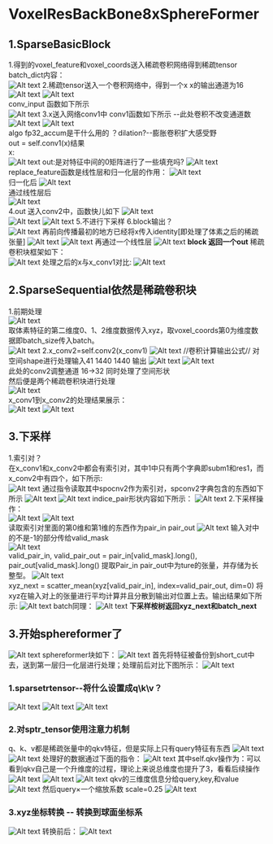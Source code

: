 # VoxelResBackBone8xSphereFormer
## 1.SparseBasicBlock
1.得到的voxel_feature和voxel_coords送入稀疏卷积网络得到稀疏tensor    
batch_dict内容：  
![Alt text](image-6.png)
2.稀疏tensor送入一个卷积网络中，得到一个x  x的输出通道为16
  ![Alt text](image-1.png)
  ![Alt text](image-2.png)  
  conv_input 函数如下所示  
![Alt text](image-3.png)
3.x送入网络conv1中 conv1函数如下所示  --此处卷积不改变通道数
![Alt text](image-4.png)
![Alt text](image-5.png)  
algo fp32_accum是干什么用的 ？dilation?--膨胀卷积扩大感受野  
out = self.conv1(x)结果  
x:  
![Alt text](image-7.png)
out:是对特征中间的0矩阵进行了一些填充吗?
![Alt text](image-9.png)    
replace_feature函数是线性层和归一化层的作用：
![Alt text](image-12.png)  
归一化后
![Alt text](image-11.png)  
通过线性层后  
![Alt text](image-13.png)  
4.out 送入conv2中，函数快儿如下
![Alt text](image-14.png)  
![Alt text](image-15.png)
![Alt text](image-16.png)
5.不进行下采样
6.block输出？  
![Alt text](image-17.png)
再前向传播最初的地方已经将x传入identity[即处理了体素之后的稀疏张量]
![Alt text](image-18.png)
![Alt text](image-19.png)
再通过一个线性层
![Alt text](image-20.png)
**block 返回一个out**
稀疏卷积块框架如下：  
![Alt text](D5%5B3@AZONW%60M%5BHC1RQ_F_XF_tmb.png)
处理之后的x与x_conv1对比:
![Alt text](image-21.png)

## 2.SparseSequential依然是稀疏卷积块
1.前期处理  
![Alt text](image-22.png)  
取体素特征的第二维度0、1、2维度数据传入xyz，取voxel_coords第0为维度数据即batch_size传入batch。  
![Alt text](image-23.png)
2.x_conv2=self.conv2(x_conv1)
![Alt text](image-24.png)
//卷积计算输出公式// 对空间shape进行处理输入41 1440 1440 输出
![Alt text](image-25.png)
![Alt text](image-26.png)  
此处的conv2调整通道 16->32 同时处理了空间形状  
然后便是两个稀疏卷积块进行处理  
![Alt text](image-27.png)  
x_conv1到x_conv2的处理结果展示：  
![Alt text](image-28.png)
![Alt text](image-29.png)  
## 3.下采样  
1.索引对？  
在x_conv1和x_conv2中都会有索引对，其中1中只有两个字典即subm1和res1，而x_conv2中有四个，如下所示:  
![Alt text](image-30.png)
通过指令读取其中spocnv2作为索引对，spconv2字典包含的东西如下所示
![Alt text](image-31.png)
![Alt text](image-32.png)
indice_pair形状内容如下所示：
![Alt text](image-35.png)
2.下采样操作：  
![Alt text](image-33.png)
![Alt text](image-34.png)  
读取索引对里面的第0维和第1维的东西作为pair_in pair_out
![Alt text](image-36.png)
 输入对中的不是-1的部分传给valid_mask  
 ![Alt text](image-37.png)  
    valid_pair_in, valid_pair_out = pair_in[valid_mask].long(), pair_out[valid_mask].long() 提取Pair_in pair_out中为ture的张量，并存储为长整型。
 ![Alt text](image-38.png)  
 xyz_next = scatter_mean(xyz[valid_pair_in], index=valid_pair_out, dim=0) 将xyz在输入对上的张量进行平均计算并且分散到输出对位置上去。输出结果如下所示:
 ![Alt text](image-40.png)
batch同理：
![Alt text](image-41.png)
**下采样桉树返回xyz_next和batch_next**
## 3.开始sphereformer了
![Alt text](image-42.png)
sphereformer块如下：
![Alt text](image-43.png)
首先将特征被备份到short_cut中去，送到第一层归一化层进行处理；处理前后对比下图所示：
![Alt text](image-44.png)
### 1.sparsetrtensor--将什么设置成q\k\v？
![Alt text](image-45.png)
![Alt text](image-46.png)
![Alt text](image-47.png)
### 2.对sptr_tensor使用注意力机制
q、k、v都是稀疏张量中的qkv特征，但是实际上只有query特征有东西
![Alt text](image-48.png)
![Alt text](image-49.png)
处理好的数据通过下面的指令：
![Alt text](image-50.png)
其中self.qkv操作为：可以看到qkv自己是一个升维度的过程，理论上来说总维度也提升了3，看看后续操作
![Alt text](image-51.png)
![Alt text](image-53.png)
![Alt text](image-54.png)
qkv的三维度信息分给query,key,和value
![Alt text](image-55.png)
然后query×一个缩放系数 scale=0.25
![Alt text](image-56.png)
### 3.xyz坐标转换 -- 转换到球面坐标系
![Alt text](image-57.png)
转换前后：
![Alt text](image-58.png)